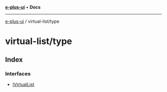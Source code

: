 [**e-plus-ui**](../../README.md) • **Docs**

***

[e-plus-ui](../../modules.md) / virtual-list/type

# virtual-list/type

## Index

### Interfaces

- [IVirtualList](interfaces/IVirtualList.md)
